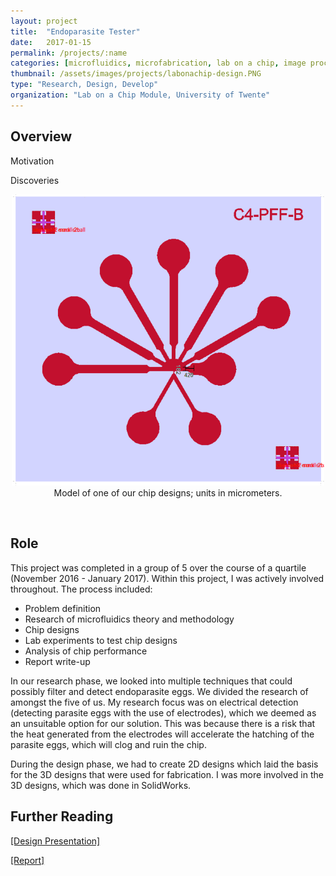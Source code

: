 ```yaml
---
layout: project
title:  "Endoparasite Tester"
date:   2017-01-15
permalink: /projects/:name
categories: [microfluidics, microfabrication, lab on a chip, image processing]
thumbnail: /assets/images/projects/labonachip-design.PNG
type: "Research, Design, Develop"
organization: "Lab on a Chip Module, University of Twente"
---
```



## Overview

Motivation

Discoveries

<p align="center">
<img src="/assets/images/projects/labonachip-design.PNG" alt="Model of bead separation chip" title="Model of Chip" width="500px" />
<br/>
Model of one of our chip designs; units in micrometers.
</p>
<br/>

## Role
This project was completed in a group of 5 over the course of a quartile (November 2016 - January 2017).
Within this project, I was actively involved throughout. The process included: 
 - Problem definition
 - Research of microfluidics theory and methodology
 - Chip designs
 - Lab experiments to test chip designs  
 - Analysis of chip performance
 - Report write-up

In our research phase, we looked into multiple techniques that could possibly filter and detect endoparasite eggs. We divided the research of amongst the five of us. My research focus was on electrical detection (detecting parasite eggs with the use of electrodes), which we deemed as an unsuitable option for our solution. This was because there is a risk that the heat generated from the electrodes will accelerate the hatching of the parasite eggs, which will clog and ruin the chip.

During the design phase, we had to create 2D designs which laid the basis for the 3D designs that were used for fabrication. I was more involved in the 3D designs, which was done in SolidWorks.




## Further Reading

<a href='/assets/docs/Endoparasite_Home_Test_ppt.pdf' target="_blank">[Design Presentation]</a>

<a href='/assets/docs/Endoparasite_Home_Test.pdf' target="_blank">[Report]</a>


